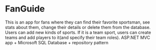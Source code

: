 # FanGuide
This is an app for fans where they can find their favorite sportsman, see stats about them, change their details or delete them from the database. 
Users can add new kinds of sports. If it is a team sport, users can create teams and add players to it(and specify their team roles).
ASP.NET MVC app + Microsoft SQL Database + repository pattern
